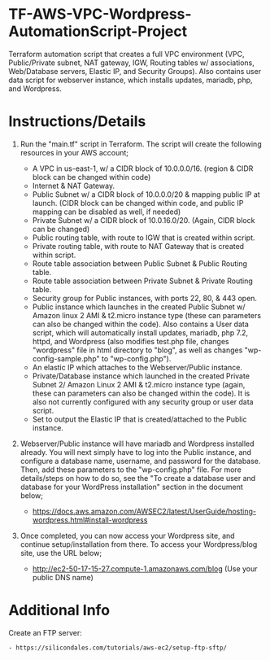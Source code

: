 # TF-AWS-VPC-Wordpress-AutomationScript-Project
Terraform automation script that creates a full VPC environment (VPC, Public/Private subnet, NAT gateway, IGW,  Routing tables w/ associations, Web/Database servers, Elastic IP, and Security Groups). Also contains user data script for webserver instance, which installs updates, mariadb, php, and Wordpress.


# Instructions/Details

1. Run the "main.tf" script in Terraform. The script will create the following resources in your AWS account;

    - A VPC in us-east-1, w/ a CIDR block of 10.0.0.0/16. (region & CIDR block can be changed within code)
    - Internet & NAT Gateway.
    - Public Subnet w/ a CIDR block of 10.0.0.0/20 & mapping public IP at launch. (CIDR block can be changed within code, and public IP mapping can be disabled as well, if needed)
    - Private Subnet w/ a CIDR block of 10.0.16.0/20. (Again, CIDR block can be changed)
    - Public routing table, with route to IGW that is created within script.
    - Private routing table, with route to NAT Gateway that is created within script.
    - Route table association between Public Subnet & Public Routing table.
    - Route table association between Private Subnet & Private Routing table.
    - Security group for Public instances, with ports 22, 80, & 443 open.
    - Public instance which launches in the created Public Subnet w/ Amazon linux 2 AMI & t2.micro instance type (these can parameters can also be changed within the code). Also contains a User data script, which will automatically install updates, mariadb, php 7.2, httpd, and Wordpress (also modifies test.php file, changes "wordpress" file in html directory to "blog", as well as changes "wp-config-sample.php" to "wp-config.php").
    - An elastic IP which attaches to the Webserver/Public instance.
    - Private/Database instance which launched in the created Private Subnet 2/ Amazon Linux 2 AMI & t2.micro instance type (again, these can parameters can also be changed within the code). It is also not currently configured with any security group or user data script.
    - Set to output the Elastic IP that is created/attached to the Public instance.
  
2. Webserver/Public instance will have mariadb and Wordpress installed already. You will next simply have to log into the Public instance, and configure a database name, username, and password for the database. Then, add these parameters to the "wp-config.php" file. For more details/steps on how to do so, see the "To create a database user and database for your WordPress installation" section in the document below;
    - https://docs.aws.amazon.com/AWSEC2/latest/UserGuide/hosting-wordpress.html#install-wordpress
    
3. Once completed, you can now access your Wordpress site, and continue setup/installation from there. To access your Wordpress/blog site, use the URL below;
    - http://ec2-50-17-15-27.compute-1.amazonaws.com/blog (Use your public DNS name)
    

# Additional Info

Create an FTP server:

    - https://silicondales.com/tutorials/aws-ec2/setup-ftp-sftp/
